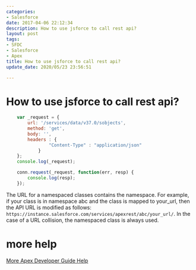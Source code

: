 ```yaml
---
categories:
- Salesforce
date: 2017-04-06 22:12:34
description: How to use jsforce to call rest api?
layout: post
tags:
- SFDC
- Salesforce
- Apex
title: How to use jsforce to call rest api?
update_date: 2020/05/23 23:56:51

---
```


# How to use jsforce to call rest api?

```js
    var _request = {
        url: '/services/data/v37.0/sobjects',
        method: 'get',
        body: '',
        headers : {
                "Content-Type" : "application/json"
            }
    };
    console.log(_request);

    conn.request(_request, function(err, resp) {
        console.log(resp);
    });
```

The URL for a namespaced classes contains the namespace. For example, if your class is in namespace abc and the class is mapped to your_url, then the API URL is modified as follows: `https://instance.salesforce.com/services/apexrest/abc/your_url/`. In the case of a URL collision, the namespaced class is always used.

# more help

<a target="_blank" class="btn" href="https://developer.salesforce.com/docs/atlas.en-us.apexcode.meta/apexcode/apex_classes_annotation_rest_resource.htm">More Apex Developer Guide Help</a>